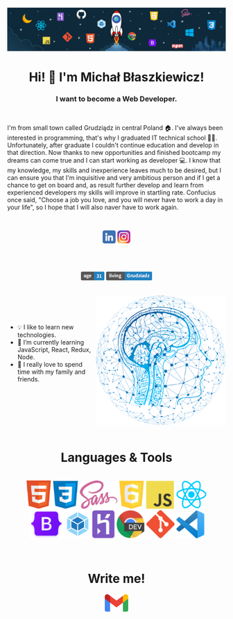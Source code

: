 ![](https://raw.githubusercontent.com/emblaszkiewicz/emblaszkiewicz/main/media/banner.jpg)

<h1 align="center">Hi! 👋 I'm Michał Błaszkiewicz!</h1>

<h3 align="center">I want to become a Web Developer.</h3>  

<br /> 

I'm from small town called Grudziądz in central Poland 🏠. I've always been interested in programming, that's why I graduated IT technical school 👨‍🎓. Unfortunately, after graduate I couldn't continue education and develop in that direction. Now thanks to new opportunities and finished bootcamp my dreams can come true and I can start working as developer 💻. I know that my knowledge, my skills and inexperience leaves much to be desired, but I can ensure you that I'm inquisitive and very ambitious person and if I get a chance to get on board and, as result further develop and learn from experienced developers my skills will improve in startling rate. Confucius once said, "Choose a job you love, and you will never have to work a day in your life", so I hope that I will also naver have to work again.

<br /> 

<div align="center">

[<img height="30px" src="https://raw.githubusercontent.com/emblaszkiewicz/emblaszkiewicz/main/media/linkedin.png">](https://www.linkedin.com/)
[<img height="30px" src="https://raw.githubusercontent.com/emblaszkiewicz/emblaszkiewicz/main/media/insta.png">](https://www.instagram.com/)

</div>

<br /> 

<br /> 

<div align="center">

![age](https://raw.githubusercontent.com/emblaszkiewicz/emblaszkiewicz/main/media/age.png)
![living](https://raw.githubusercontent.com/emblaszkiewicz/emblaszkiewicz/main/media/living.png)

</div>

<br /> 

<img width="300px" align="right" alt="ai" src="https://raw.githubusercontent.com/emblaszkiewicz/emblaszkiewicz/main/media/ai.png" />

<br /> 

<br /> 

<br /> 

- 💡 I like to learn new technologies.
- 📖 I’m currently learning JavaScript, React, Redux, Node.
- 🔹 I really love to spend time with my family and friends.
  
<br />

<br /> 

<br /> 

<br /> 

<br /> 

<br /> 

<h1 align="center">Languages & Tools</h1>

<br /> 

<div align="center">

<img height="65px" alt="html" src="https://raw.githubusercontent.com/emblaszkiewicz/emblaszkiewicz/main/logos/html.png" />
<img height="65px" alt="css" src="https://raw.githubusercontent.com/emblaszkiewicz/emblaszkiewicz/main/logos/css3.png" />
<img height="65px" alt="saas" src="https://raw.githubusercontent.com/emblaszkiewicz/emblaszkiewicz/main/logos/saas.png" />
<img height="65px" alt="es6" src="https://raw.githubusercontent.com/emblaszkiewicz/emblaszkiewicz/main/logos/s6.png" />
<img height="65px" alt="js" src="https://raw.githubusercontent.com/emblaszkiewicz/emblaszkiewicz/main/logos/js.png" />
<img height="65px" alt="react" src="https://raw.githubusercontent.com/emblaszkiewicz/emblaszkiewicz/main/logos/react.png" />
  
</div>

<div align="center">

<img height="65px" alt="bootstrap" src="https://raw.githubusercontent.com/emblaszkiewicz/emblaszkiewicz/main/logos/bootstrap.png" />
<img height="65px" alt="webpack" src="https://raw.githubusercontent.com/emblaszkiewicz/emblaszkiewicz/main/logos/webpak.png" />
<img height="65px" alt="heroku" src="https://raw.githubusercontent.com/emblaszkiewicz/emblaszkiewicz/main/logos/heroku.png" />
<img height="65px" alt="chrome" src="https://raw.githubusercontent.com/emblaszkiewicz/emblaszkiewicz/main/logos/chrome.png" />
<img height="65px" alt="git" src="https://raw.githubusercontent.com/emblaszkiewicz/emblaszkiewicz/main/logos/git.png" />
<img height="65px" alt="vsc" src="https://raw.githubusercontent.com/emblaszkiewicz/emblaszkiewicz/main/logos/vsc.png" />

</div>

<br />

<br />

<h1 align="center">Write me!</h1>

<div align="center">

[<img height="40px" src="https://raw.githubusercontent.com/emblaszkiewicz/emblaszkiewicz/main/media/gmail.png">](https://mail.google.com/mail/)

</div>
